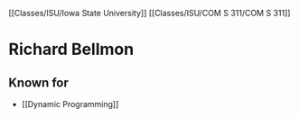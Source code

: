 [[Classes/ISU/Iowa State University]] [[Classes/ISU/COM S 311/COM S 311]]


# Richard Bellmon

## Known for 
- [[Dynamic Programming]]